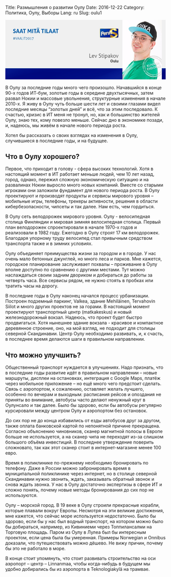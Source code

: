 Title: Размышления о развитии Оулу
Date: 2016-12-22
Category: Политика, Оулу, Выборы
Lang: ru
Slug: oulu1

![](https://raw.githubusercontent.com/lstipakov/blog/master/content/jytkynaattori.jpg)

В Оулу за последние годы много чего произошло. Начавшийся в конце 90-х годов ИТ-бум, золотые годы в середине двухтысячных, затем развал Нокии и массовые увольнения, структурные изменения в начале 2010-х. Я живу в Оулу чуть больше шести лет и своими глазами видел последние месяцы “золотых дней” и всё, что за этим последовало. К счастью, кризис в ИТ меня не тронул, но, как и большинство жителей Оулу, знаю тех, кому повезло меньше. Сейчас дно в экономике позади, и, надеюсь, мы живём в начале нового периода роста.

Хотел бы рассказать о своих взглядах на изменения в Оулу, случившиеся в последние годы, и на будущее.

Что в Оулу хорошего?
--------------------

Первое, что приходит в голову - сфера высоких технологий. Хотя в настоящий момент в ИТ работает меньше людей, чем 10 лет назад, город, однако, пережил сложную экономическую ситуацию и на развалинах Нокии выросло много новых компаний. Вместе со старыми игроками они заложили фундамент для нового периода роста. В Оулу проектируют и производят продукты и сервисы мирового уровня – мобильные игры, телефоны, трекеры активности, решения в области кибербезопасности, чипсеты и так далее. Нам есть, чем гордиться.

В Оулу сеть велодорожек мирового уровня. Оулу - велосипедная столица Финляндии и мировая зимняя велосипедная столица. Первый план велодорожек спроектировали в начале 1970-х годов и реализовали в 1982 году. Ежегодно в Оулу строят 17 км велодорожек. Благодаря упорному труду велосипед стал привычным средством транспорта также и в зимних условиях.

Оулу объединяет преимущества жизни за городом и в городе. У нас очень мало бетонных джунглей, но много леса и парков. Мне кажется, городское планирование заслуживает похвалы – проживание в Оулу вполне доступно по сравнению с другими местами. Тут можно наслаждаться своим задним двориком и добираться до работы за четверть часа. Все сервисы рядом, не нужно стоять в пробках или тратить часы на дорогу.

В последние годы в Оулу наконец начался процесс урбанизации. Построен подземный паркинг, Valkea, здание Mehiläinen, Tervahovin Siilot и много других проектов не за горами. В настоящий момент проектируют транспортный центр (matkakeskus) и новый железнодорожный вокзал. Надеюсь, что проект будет быстро продвигаться. Хотя нынешнее здание вокзала - красивое и компактное деревянное строение, оно, на мой взгляд, не подходит для столицы северной Скандинавии. Центр Оулу необходимо развивать, и, к счасть, в последнее время делаются шаги в правильном направлении.

Что можно улучшить?
-------------------

Общественный транспорт нуждается в улучшениях. Надо признать, что в последние годы развитие идёт в правильном направлении – новые маршруты, дисплеи на остановках, интеграция с Google Maps, платёж через мобильное приложение – но ещё много чего предстоит сделать. Связь с аэропортом, к сожалению, оставляет желать лучшего, особенно по вечерам и выходным: расписания рейсов и опоздания не приняты во внимание, автобусы часто делают ненужный круг в Оулунсало и так далее. Было бы здорово, если бы автобусы регулярно курсировали между центром Оулу и аэропортом без остановок.

До сих пор не до конца избавились от езды автобусов друг за другом, также оплата банковской картой по непонятной причине прекращена. Согласно объяснению чиновников, сканер магнитной полосы в Европе больше не используется, а на сканер чипа не переходят из-за слишком большого объёма инвестиций. В последнее утверждение поверить сложновато, так как этот сканер стоит в интернет-магазине менее 100 евро.

Время в поликлинике по-прежнему необходимо бронировать по телефону. Даже в России можно забронировать время в муниципальной поликлинике через интернет, но в столице северной Скандинавии нужно звонить, ждать, заказывать обратный звонок и снова ждать звонка. У нас в Оулу достаточно экспертизы в сфере ИТ и сложно понять, почему новые методы бронирования до сих пор не используются.

Оулу – морской город. В 19 веке в Оулу строили прекрасные корабли, которые плавали вокруг Европы. Несмотря на эти великие достижения, мне кажется, что сейчас море используется недостаточно. Было бы здорово, если бы у нас был водный транспорт, на котором можно было бы добираться, например, из Кивиниеми через  Топпилансалми на Торговую площадь. Паром из Оулу в Лулеа был бы интересным проектом, если цена была бы умеренная. Примеры Norwegian и Onnibus доказали, что путешествовать можно дёшево. Не вижу причин, почему бы это не работало в море.

В конце стоит упомянуть, что стоит развивать строительство на оси аэропорт – центр – Linnanmaa, чтобы когда-нибудь в будущем мы удобно добирались бы из аэропорта в Teknologiakylä на трамвае.
